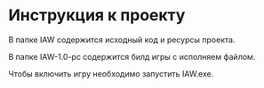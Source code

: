 # Инструкция к проекту

<p>В папке IAW содержится исходный код и ресурсы проекта.</p>
<p>В папке IAW-1.0-pc содержится билд игры с исполняем файлом.</p>
<p>Чтобы включить игру необходимо запустить IAW.exe.</p>

